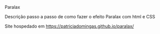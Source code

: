 Paralax

Descrição passo a passo de como fazer o efeito Paralax com html e CSS

Site hospedado em https://patriciadomingas.github.io/paralax/
